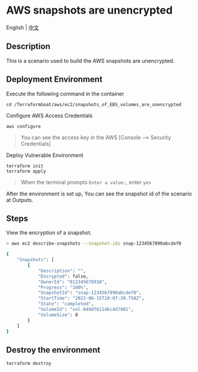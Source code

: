 # AWS snapshots are unencrypted

English | [中文](./README_CN.md)

## Description

This is a scenario used to build the AWS snapshots are unencrypted.

## Deployment Environment

Execute the following command in the container

```shell
cd /TerraformGoat/aws/ec2/snapshots_of_EBS_volumes_are_unencrypted
```

Configure AWS Access Credentials

```shell
aws configure
```

> You can see the access key in the AWS [Console --> Security Credentials]

Deploy Vulnerable Environment

```shell
terraform init
terraform apply
```

> When the terminal prompts `Enter a value:`, enter `yes`

After the environment is set up, You can see the snapshot id of the scenario at Outputs.

## Steps

View the encryption of a snapshot.

```bash
> aws ec2 describe-snapshots --snapshot-ids snap-1234567890abcdef0

{
    "Snapshots": [
        {
            "Description": "",
            "Encrypted": false,
            "OwnerId": "012345678910",
            "Progress": "100%",
            "SnapshotId": "snap-1234567890abcdef0",
            "StartTime": "2022-06-15T10:07:39.758Z",
            "State": "completed",
            "VolumeId": "vol-049df61146c4d7901",
            "VolumeSize": 8
        }
    ]
}
```

## Destroy the environment

```shell
terraform destroy
```
